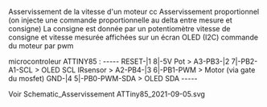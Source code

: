 Asservissement de la vitesse d'un moteur cc
Asservissement proportionnel (on injecte une commande proportionnelle au delta entre mesure et consigne)
La consigne est donnée par un potentiomètre
vitesse de consigne et vitesse mesurée affichées sur un écran OLED (I2C)
commande du moteur par pwm

microcontroleur ATTINY85 :
                      -----
               RESET-|1   8|-5V
  Pot >       A3-PB3-|2   7|-PB2-A1-SCL   > OLED SCL
  IRsensor >  A2-PB4-|3   6|-PB1-PWM      > Motor (via gate du mosfet)
                 GND-|4   5|-PB0-PWM-SDA  > OLED SDA
                      -----

Voir Schematic_Asservissement ATTiny85_2021-09-05.svg
